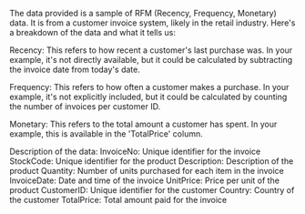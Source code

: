 The data provided is a sample of RFM (Recency, Frequency, Monetary) data. It is from a customer invoice system, likely in the retail industry. Here's a breakdown of the data and what it tells us:

Recency: This refers to how recent a customer's last purchase was. In your example, it's not directly available, but it could be calculated by subtracting the invoice date from today's date.

Frequency: This refers to how often a customer makes a purchase. In your example, it's not explicitly included, but it could be calculated by counting the number of invoices per customer ID.

Monetary: This refers to the total amount a customer has spent. In your example, this is available in the 'TotalPrice' column.

Description of the data:
InvoiceNo: Unique identifier for the invoice
StockCode: Unique identifier for the product
Description: Description of the product
Quantity: Number of units purchased for each item in the invoice
InvoiceDate: Date and time of the invoice
UnitPrice: Price per unit of the product
CustomerID: Unique identifier for the customer
Country: Country of the customer
TotalPrice: Total amount paid for the invoice
